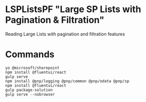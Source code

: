 # LSPListsPF "Large SP Lists with Pagination & Filtration"
Reading Large Lists with pagination and filtration features


# Commands
``yo @microsoft/sharepoint``<br/>
``npm install @fluentui/react``<br/>
``gulp serve``<br/>
``npm install @pnp/logging @pnp/common @pnp/odata @pnp/sp``<br/>
``npm install @fluentui/react``<br/>
``gulp package-solution``<br/>
``gulp serve --nobrowser``
